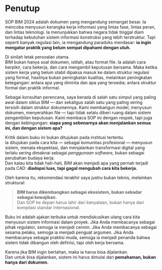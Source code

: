 # Penutup

SOP BIM 2024 adalah dokumen yang mengandung semangat besar. Ia mencoba menyusun kerangka kerja informasi yang lintas fase, lintas peran, dan lintas teknologi. Ia menunjukkan bahwa negara tidak tinggal diam terhadap kebutuhan sistem informasi konstruksi yang lebih terstruktur. Tapi seperti banyak regulasi lain, ia mengandung paradoks mendasar: **ia ingin mengatur praktik yang belum sempat dipahami dengan utuh.**

Di sinilah letak persoalan utama.\
BIM bukan hanya soal dokumen, istilah, atau format file. Ia adalah cara berpikir, cara bekerja, dan cara mengambil keputusan bersama. Maka ketika sistem kerja yang belum stabil dipaksa masuk ke dalam struktur regulasi yang formal, hasilnya bukan peningkatan kualitas, melainkan peningkatan ketegangan: antara apa yang diminta dan apa yang tersedia; antara struktur formal dan praktik informal.

Sebagai konsultan perencana, saya berada di salah satu simpul yang paling awal dalam siklus BIM — dan sekaligus salah satu yang paling sering tersisih dalam struktur dokumennya. Kami membangun model, menyusun dokumen, menyerahkan file — tapi tidak selalu diberi ruang dalam sistem pengambilan keputusan. Kami membaca SOP ini dengan respek, tapi juga dengan kebingungan: **siapa yang sebenarnya akan menjalankan semua ini, dan dengan sistem apa?**

Kritik dalam buku ini bukan ditujukan pada institusi tertentu.\
Ia ditujukan pada cara kita — sebagai komunitas profesional — menyusun sistem, menata ekspektasi, dan menjalankan transformasi digital yang terlalu sering dimaknai sebagai _penggunaan software_, bukan sebagai perubahan budaya kerja.\
Dan kalau kita tidak hati-hati, BIM akan menjadi apa yang pernah terjadi pada CAD: **diadopsi luas, tapi gagal mengubah cara kita bekerja.**

Oleh karena itu, rekomendasi terakhir saya justru bukan teknis, melainkan struktural:

> **BIM harus dikembangkan sebagai ekosistem, bukan sekadar sebagai kewajiban.**\
> Dan SOP ke depan harus lahir dari kenyataan, bukan hanya dari kompilasi standar internasional.

Buku ini adalah ajakan terbuka untuk mendiskusikan ulang cara kita menyusun sistem informasi dalam proyek. Jika Anda membacanya sebagai pihak regulator, semoga ia menjadi cermin. Jika Anda membacanya sebagai sesama pelaku, semoga ia menjadi penguat argumen. Jika Anda membacanya sebagai praktisi muda, semoga ia menjadi penanda bahwa sistem tidak dibangun oleh definisi, tapi oleh kerja bersama.

Karena jika BIM ingin bertahan, maka ia harus bisa dijalankan.\
Dan untuk bisa dijalankan, sistem ini harus dimulai dari **pemahaman, bukan hanya dari dokumen.**
